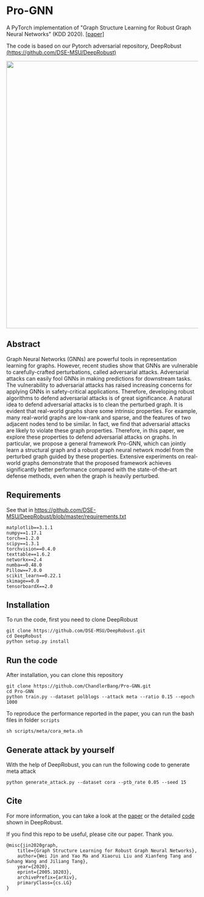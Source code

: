 # Pro-GNN

A PyTorch implementation of "Graph Structure Learning for Robust Graph Neural Networks" (KDD 2020). [[paper]](https://arxiv.org/abs/2005.10203)

The code is based on our Pytorch adversarial repository, DeepRobust [(https://github.com/DSE-MSU/DeepRobust)](https://github.com/DSE-MSU/DeepRobust)

<div align=center><img src="https://raw.githubusercontent.com/ChandlerBang/Pro-GNN/master/ProGNN.png" width="700"/></div>

## Abstract 
Graph Neural Networks (GNNs) are powerful tools in representation learning for graphs. However, recent studies show that GNNs are vulnerable to carefully-crafted perturbations, called adversarial attacks. Adversarial attacks can easily fool GNNs in making predictions for downstream tasks. The vulnerability to adversarial attacks has raised increasing concerns for applying GNNs in safety-critical applications. Therefore, developing robust algorithms to defend adversarial attacks is of great significance. A natural idea to defend adversarial attacks is to clean the perturbed graph. It is evident that real-world graphs share some intrinsic properties. For example, many real-world graphs are low-rank and sparse, and the features of two adjacent nodes tend to be similar. In fact, we find that adversarial attacks are likely to violate these graph properties. Therefore, in this paper, we explore these properties to defend adversarial attacks on graphs. In particular, we propose a general framework Pro-GNN, which can jointly learn a structural graph and a robust graph neural network model from the perturbed graph guided by these properties. Extensive experiments on real-world graphs demonstrate that the proposed framework achieves significantly better performance compared with the state-of-the-art defense methods, even when the graph is heavily perturbed.

## Requirements
See that in https://github.com/DSE-MSU/DeepRobust/blob/master/requirements.txt
```
matplotlib==3.1.1
numpy==1.17.1
torch==1.2.0
scipy==1.3.1
torchvision==0.4.0
texttable==1.6.2
networkx==2.4
numba==0.48.0
Pillow==7.0.0
scikit_learn==0.22.1
skimage==0.0
tensorboardX==2.0
```

## Installation
To run the code, first you need to clone DeepRobust
```
git clone https://github.com/DSE-MSU/DeepRobust.git
cd DeepRobust
python setup.py install
```

## Run the code
After installation, you can clone this repository
```
git clone https://github.com/ChandlerBang/Pro-GNN.git
cd Pro-GNN
python train.py --dataset polblogs --attack meta --ratio 0.15 --epoch 1000
```

To reproduce the performance reported in the paper, you can run the bash files in folder `scripts`
```
sh scripts/meta/cora_meta.sh
```

## Generate attack by yourself
With the help of DeepRobust, you can run the following code to generate meta attack
```
python generate_attack.py --dataset cora --ptb_rate 0.05 --seed 15
```

## Cite
For more information, you can take a look at the [paper](https://arxiv.org/abs/2005.10203) or the detailed [code](https://github.com/DSE-MSU/DeepRobust/blob/master/deeprobust/graph/defense/prognn.py) shown in DeepRobust.

If you find this repo to be useful, please cite our paper. Thank you.
```
@misc{jin2020graph,
    title={Graph Structure Learning for Robust Graph Neural Networks},
    author={Wei Jin and Yao Ma and Xiaorui Liu and Xianfeng Tang and Suhang Wang and Jiliang Tang},
    year={2020},
    eprint={2005.10203},
    archivePrefix={arXiv},
    primaryClass={cs.LG}
}
```
